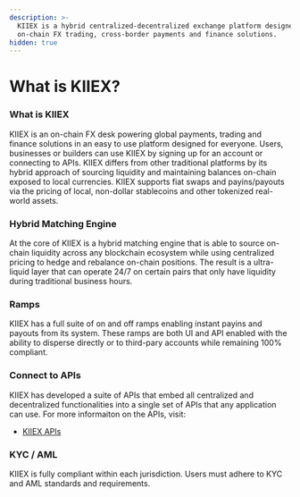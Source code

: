 ```yaml
---
description: >-
  KIIEX is a hybrid centralized-decentralized exchange platform designed for
  on-chain FX trading, cross-border payments and finance solutions.
hidden: true
---
```


# What is KIIEX?

### What is KIIEX

KIIEX is an on-chain FX desk powering global payments, trading and finance solutions in an easy to use platform designed for everyone. Users, businesses or builders can use KIIEX by signing up for an account or connecting to APIs. KIIEX differs from other traditional platforms by its hybrid approach of sourcing liquidity and maintaining balances on-chain exposed to local currencies. KIIEX supports fiat swaps and payins/payouts via the pricing of local, non-dollar stablecoins and other tokenized real-world assets.&#x20;

### Hybrid Matching Engine

At the core of KIIEX is a hybrid matching engine that is able to source on-chain liquidity across any blockchain ecosystem while using centralized pricing to hedge and rebalance on-chain positions. The result is a ultra-liquid layer that can operate 24/7 on certain pairs that only have liquidity during traditional business hours.&#x20;

### Ramps&#x20;

KIIEX has a full suite of on and off ramps enabling instant payins and payouts from its system. These ramps are both UI and API enabled with the ability to disperse directly or to third-pary accounts while remaining 100% compliant.&#x20;

### Connect to APIs

KIIEX has developed a suite of APIs that embed all centralized and decentralized functionalities into a single set of APIs that any application can use. For more informaiton on the APIs, visit:

* [KIIEX APIs](https://docs.kiiglobal.io/docs/connect-to-kiiex/connect-to-kiiex-apis)

### KYC / AML

KIIEX is fully compliant within each jurisdiction. Users must adhere to KYC and AML standards and requirements.&#x20;
